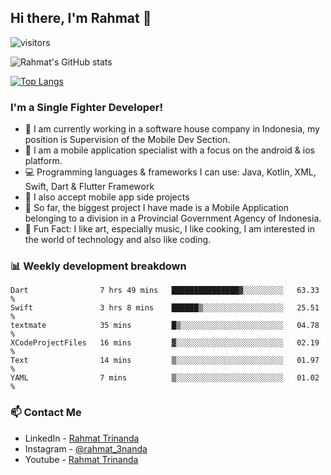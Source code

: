 ## Hi there, I'm Rahmat 👋
![visitors](https://visitor-badge.glitch.me/badge?page_id=https://github.com/rahmat3nanda/)

![Rahmat's GitHub stats](https://github-readme-stats.vercel.app/api?username=rahmat3nanda&count_private=true&show_icons=true&theme=radical)

[![Top Langs](https://github-readme-stats.vercel.app/api/top-langs/?username=rahmat3nanda&show_icons=true&theme=radical&layout=compact)](https://github.com/rahmat3nanda/github-readme-stats)

### I'm a Single Fighter Developer!
- :office: I am currently working in a software house company in Indonesia, my position is Supervision of the Mobile Dev Section.
- :iphone: I am a mobile application specialist with a focus on the android & ios platform.
- :computer: Programming languages & frameworks I can use: Java, Kotlin, XML, Swift, Dart & Flutter Framework
- :handshake: I also accept mobile app side projects
- :police_car: So far, the biggest project I have made is a Mobile Application belonging to a division in a Provincial Government Agency of Indonesia.
- :notebook: Fun Fact: I like art, especially music, I like cooking, I am interested in the world of technology and also like coding.

### 📊 Weekly development breakdown

<!--START_SECTION:waka-->

```text
Dart                7 hrs 49 mins   ███████████████▓░░░░░░░░░   63.33 %
Swift               3 hrs 8 mins    ██████▒░░░░░░░░░░░░░░░░░░   25.51 %
textmate            35 mins         █▒░░░░░░░░░░░░░░░░░░░░░░░   04.78 %
XCodeProjectFiles   16 mins         ▓░░░░░░░░░░░░░░░░░░░░░░░░   02.19 %
Text                14 mins         ▒░░░░░░░░░░░░░░░░░░░░░░░░   01.97 %
YAML                7 mins          ▒░░░░░░░░░░░░░░░░░░░░░░░░   01.02 %
```

<!--END_SECTION:waka-->

### 📫 Contact Me
- LinkedIn - [Rahmat Trinanda](https://www.linkedin.com/in/rahmat-trinanda/)
- Instagram - [@rahmat_3nanda](https://www.instagram.com/rahmat_3nanda/)
- Youtube - [Rahmat Trinanda](https://www.youtube.com/channel/UCmhq5_o2cDpYsTtBl24XEAw)
